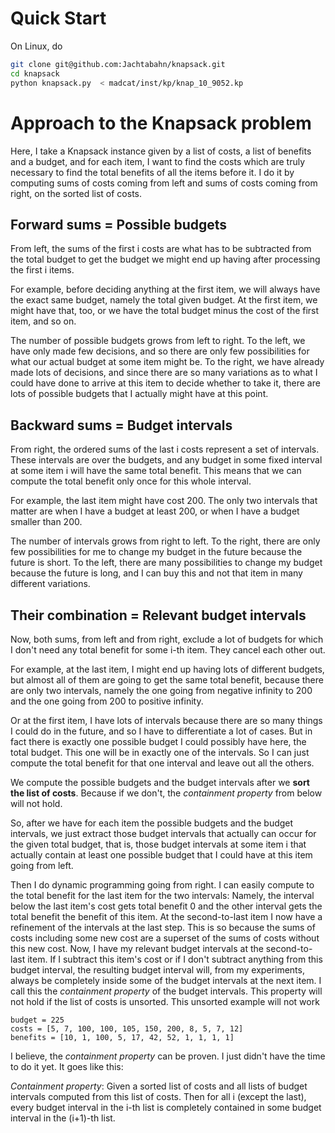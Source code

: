 # Quick Start

On Linux, do
```bash
git clone git@github.com:Jachtabahn/knapsack.git
cd knapsack
python knapsack.py  < madcat/inst/kp/knap_10_9052.kp
```

# Approach to the Knapsack problem

Here, I take a Knapsack instance given by a list of costs, a list of benefits and a budget, and for each item,
I want to find the costs which are truly necessary to find the total benefits of all the items before it.
I do it by computing sums of costs coming from left and sums of costs coming from right, on the sorted list of costs.

## Forward sums = Possible budgets

From left, the sums of the first i costs are what has to be subtracted from the total budget
to get the budget we might end up having after processing the first i items.

For example, before deciding anything at the first item, we will always have the exact same budget, namely the
total given budget. At the first item, we might have that, too, or we have the total budget minus the cost
of the first item, and so on.

The number of possible budgets grows from left to right. To the left, we have only made few decisions, and so
there are only few possibilities for what our actual budget at some item might be. To the right, we have
already made lots of decisions, and since there are so many variations as to what I could have done to arrive
at this item to decide whether to take it, there are lots of possible budgets that I actually might have at this
point.

## Backward sums = Budget intervals

From right, the ordered sums of the last i costs represent a set of intervals. These intervals are over
the budgets, and any budget in some fixed interval at some item i will have the same total benefit. This
means that we can compute the total benefit only once for this whole interval.

For example, the last item might have cost 200. The only two intervals that matter are when I have a budget at least
200, or when I have a budget smaller than 200.

The number of intervals grows from right to left. To the right, there are only few possibilities for me to change
my budget in the future because the future is short. To the left, there are many possibilities to change
my budget because the future is long, and I can buy this and not that item in many different variations.

## Their combination = Relevant budget intervals

Now, both sums, from left and from right, exclude a lot of budgets for which I don't need any total benefit
for some i-th item. They cancel each other out.

For example, at the last item, I might end up having lots of different budgets, but almost all of them are going to get the same total benefit, because there are only two intervals, namely the one going from negative infinity to 200 and the one going from 200 to positive infinity.

Or at the first item, I have lots of intervals because there are so many things I could do in the future, and so I have to differentiate a lot of cases. But in fact there is exactly one possible budget I could possibly have here, the total
budget. This one will be in exactly one of the intervals. So I can just compute the total benefit for that one interval
and leave out all the others.

We compute the possible budgets and the budget intervals after we **sort the list of costs**. Because if we don't, the *containment property* from below will not hold.

So, after we have for each item the possible budgets and the budget intervals, we just extract those budget intervals that actually can occur for the given total budget, that is, those budget intervals at some item i that actually contain
at least one possible budget that I could have at this item going from left.

Then I do dynamic programming going from right. I can easily compute to the total benefit for the last item for the two
intervals: Namely, the interval below the last item's cost gets total benefit 0 and the other interval gets the total
benefit the benefit of this item. At the second-to-last item I now have a refinement of the intervals at the last step. This is so because the sums of costs including some new cost are a superset of the sums of costs without this new cost.
Now, I have my relevant budget intervals at the second-to-last item. If I subtract this item's cost or if I don't subtract anything from this budget interval, the resulting budget interval will, from my experiments, always be completely inside some of the budget intervals at the next item. I call this the *containment property* of the budget intervals. This property will not hold if the list of costs is unsorted. This unsorted example will not work
```
budget = 225
costs = [5, 7, 100, 100, 105, 150, 200, 8, 5, 7, 12]
benefits = [10, 1, 100, 5, 17, 42, 52, 1, 1, 1, 1]
```

I believe, the *containment property* can be proven. I just didn't have the time to do it yet. It goes like this:


*Containment property*: Given a sorted list of costs and all lists of budget intervals computed from this list of costs. Then for all i (except the last), every budget interval in the i-th list is completely contained in some budget interval in the (i+1)-th list.
